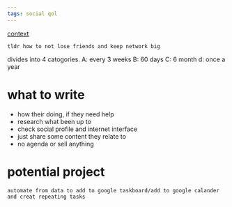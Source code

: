 ```yaml
---
tags: social qol
---
```

[context](https://jakobgreenfeld.com/stay-in-touch)

    tldr how to not lose friends and keep network big

divides into 4 catogories.
A: every 3 weeks
B: 60 days
C: 6 month
d: once a year
# what to write
- how their doing, if they need help
- research what been up to
- check social profile and internet interface
- just share some content they relate to
- no agenda or sell anything

# potential project
    automate from data to add to google taskboard/add to google calander
    and creat repeating tasks